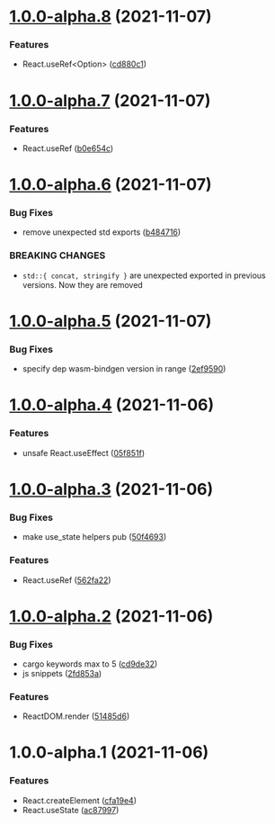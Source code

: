 # [1.0.0-alpha.8](https://github.com/frender-rs/react-sys/compare/v1.0.0-alpha.7...v1.0.0-alpha.8) (2021-11-07)


### Features

* React.useRef<Option<usize>> ([cd880c1](https://github.com/frender-rs/react-sys/commit/cd880c1ec9727f4cca189d31febb573bb8d72f05))

# [1.0.0-alpha.7](https://github.com/frender-rs/react-sys/compare/v1.0.0-alpha.6...v1.0.0-alpha.7) (2021-11-07)


### Features

* React.useRef<bool> ([b0e654c](https://github.com/frender-rs/react-sys/commit/b0e654c662beb774398cf4df95f046e815e3db08))

# [1.0.0-alpha.6](https://github.com/frender-rs/react-sys/compare/v1.0.0-alpha.5...v1.0.0-alpha.6) (2021-11-07)


### Bug Fixes

* remove unexpected std exports ([b484716](https://github.com/frender-rs/react-sys/commit/b484716246bb11cec473a6a0073d6301bab02c8d))


### BREAKING CHANGES

* `std::{ concat, stringify }` are unexpected exported in previous versions. Now they are removed

# [1.0.0-alpha.5](https://github.com/frender-rs/react-sys/compare/v1.0.0-alpha.4...v1.0.0-alpha.5) (2021-11-07)


### Bug Fixes

* specify dep wasm-bindgen version in range ([2ef9590](https://github.com/frender-rs/react-sys/commit/2ef9590a6123d232cd29e7c6e261a3f2d14df397))

# [1.0.0-alpha.4](https://github.com/frender-rs/react-sys/compare/v1.0.0-alpha.3...v1.0.0-alpha.4) (2021-11-06)


### Features

* unsafe React.useEffect ([05f851f](https://github.com/frender-rs/react-sys/commit/05f851faa72d58262971af6109ac60472eef0432))

# [1.0.0-alpha.3](https://github.com/frender-rs/react-sys/compare/v1.0.0-alpha.2...v1.0.0-alpha.3) (2021-11-06)


### Bug Fixes

* make use_state helpers pub ([50f4693](https://github.com/frender-rs/react-sys/commit/50f4693a08dd6bb3b028d66fb5d512c57677466d))


### Features

* React.useRef ([562fa22](https://github.com/frender-rs/react-sys/commit/562fa2250ebb67dfcc7ef7e3b91ced8abe3b2583))

# [1.0.0-alpha.2](https://github.com/frender-rs/react-sys/compare/v1.0.0-alpha.1...v1.0.0-alpha.2) (2021-11-06)


### Bug Fixes

* cargo keywords max to 5 ([cd9de32](https://github.com/frender-rs/react-sys/commit/cd9de32b83619574d123572145b151dc6baa9afa))
* js snippets ([2fd853a](https://github.com/frender-rs/react-sys/commit/2fd853a798635b3c20981b679284e76bcdf36155))


### Features

* ReactDOM.render ([51485d6](https://github.com/frender-rs/react-sys/commit/51485d6fb19aa5eb3326edc538439d81865d7c8b))

# 1.0.0-alpha.1 (2021-11-06)


### Features

* React.createElement ([cfa19e4](https://github.com/frender-rs/react-sys/commit/cfa19e49d9c7119fc00dfb87d53ebc98ec913145))
* React.useState ([ac87997](https://github.com/frender-rs/react-sys/commit/ac87997837bf8bb0bf97786625496aad86707ad2))
